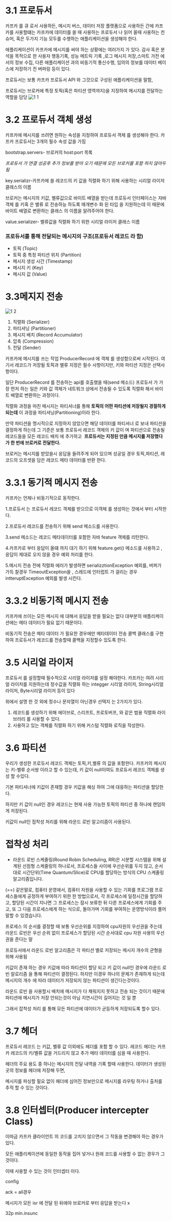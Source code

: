 # 3.1 프로듀서

카프카 를 큐 로서 사용하든, 메시지 버스, 데이터 저장 플랫폼으로 사용하든 간에 카프카를 사용할떄는 카프카에 데이터를 쓸 때 사용하는 프로듀서 나 읽어 올때 사용하는 컨슈머, 혹은 두가지 기능 모두를 수행하는 애플리케이션을 생성해야 한다. 

애플리케이션이 카프카에 메시지를 써야 하는 상황에는 여러가지 가 있다. 감사 혹은 분석을 목적으로 한 사용자 행동기록, 성능 메트릭 기록 ,로그 메시지 저장,스마트 가전 에서의  정보 수집, 다른 애플리케이션 과의  비동기적 통신수행, 임의의 정보를 데이터 베이스에 저장하기 전 버퍼링 등이 있다.

프로듀서는 보통 카프카 프로듀서 API 와 그것으로 구성된 애플리케이션을 말함,

프로듀서는 브로커에 특정 토픽(혹은 파티션 영역까지)을 지정하여 메시지를 전달하는 역할을 담당
![1 1](https://github.com/develsvai/Kafka-reading-study/assets/125961256/0a150697-a4ce-4d7b-8ef1-e8bd3739524b)


# 3.2 프로듀서 객체 생성

카프카에 메시지를 쓰려면 원하는 속성을 지정하여 프로듀서 객체 를 생성해야 한다. 카프카 프로듀서는 3개의 필수 속성 값을 가짐 

bootstrap.servers- 브로커의 host:port 목록 

*프로듀서 가 연결 성공후 추가 정보를 받아 오기 때문에 모든 브로커를 포함 하지 않아두 됨*

key.serializr-카프카에 쓸 레코드의 키 값을 직렬화 하기 위해 사용하는 시리얼 라이저 클래스의 이름

브로커는 메시지의 키값, 벨류값으로 바이트 배열을 받는데 프로듀서 인터페이스는 자바 객체 를 키혹 은 밸류 로 전송하능 하도록 매개변수 화 된 타입 을 지원하는데 이 때문에 바이트 배열로 변환하는 클래스 의 이름을 알려주어야 한다.

value.serializer- 벨류값을 직렬화 하기 위한 시리얼 라이저 클래스 이름

### 프로듀서를 통해 전달되는 메시지의 구조(프로듀서 레코드 라 함)

- 토픽 (Topic)
- 토픽 중 특정 파티션 위치 (Partition)
- 메시지 생성 시간 (Timestamp)
- 메시지 키 (Key)
- 메시지 값 (Value)

# 3.3메지지 전송
![1 2](https://github.com/develsvai/Kafka-reading-study/assets/125961256/8cc609a0-dc8d-4031-9fa8-d820423e279a)



1. 직렬화 (Serializer)
2. 파티셔닝 (Partitioner)
3. 메시지 배치 (Record Accumulator)
4. 압축 (Compression)
5. 전달 (Sender)

카프카에 메시지를 쓰는 작업 ProducerRecord 에 객체 를 생성함으로써 시작된다. 여기서 레코드가 저장될 토픽과 밸류 지정은 필수 사항이지만, 키와 파티션 지정은 선택사항이다.

일단 ProducerRecord 를 전송하는 api를 호출했을 때(send 메소드) 프로듀서 가 가장 먼저 하는 일은 키와 값 객체가 네트워크 상에서 전송될 수 있도록 직렬화 해서 바이트 배열로 변환하는 과정이다. 

직렬화 과정을 마친 메시지는 파티셔너를 통해 **토픽의 어떤 파티션에 저장될지 경절하게 되는데** 이 과정을 파티셔닝(Partitioning)이라 한다.

만약 파티션을 명시적으로 지정하지 않았으면 해당 데이터를 파티셔너 로 보내 파티션을 결정하게 하는데 그 기준은 보통 프로듀서 레코드 객체의 키 값이 며 파티션으로 전송될 레코드들을 모든 레코드 배치 에 추가하고  **프로듀서는 지정된 만큼 메시지를 저장했다가 한 번에 브로커로 전달한다.**

브로커는 메시지를 받았을시 응답을 들려주게 되어 있으며 성공일 경우 토픽,파티션, 레코드의 오프셋을 담은 레코드 메타 데이터를 반환 한다. 

# 3.3.1 동기적 메시지 전송

카프카는 언제나 비동기적으로 동작한다. 

1.프로듀서 는 프로듀서 레코드 객체를 받으므로 이객체 를 생성하는 것에서 부터 시작한다.

2.프로듀서 레코드를 전송하기 위해 send 메소드를 사용한다.

3.send 메소드는 레코드 메타데이터를 포함한 자바 feature 객체를 리턴한다. 

4.카프카로 부터 응답이 올떄 까지 대기 하기 위해 feature.get() 메소드를 사용하고 , 응답이 제대로 오지 않을 경우 예외 처리를 한다. 

5.메시지 전송 전에  직렬화 에러가 발생하면 serializztionException 예외를, 버퍼가 가득 찰경우 TimeoutException을 , 스레드에 인터럽트 가 걸리는 경우 intteruptException 예외를 발생 시킨다.

 

# 3.3.2 비동기적 메시지 전송

카프카에 쓰이는 모든 메시지 에 대해서 응답을 받을 필요는 없다 대부분의 애플리케이션에는 메타 데이터가 필요 없기 때문이다. 

비동기적 전송은 메타 데이터 가 필요한 경우에만 메타데이터 전송 콜백 클래스를 구현하여  프로듀서가 레코드를 전송할때 콜백을 지정할수 있도록 한다. 

# 3.5 시리얼 라이저

프로듀서 를 설정할때 필수적으로 시리얼 라이저를 설정 해야한다. 카프카는 여려 시리얼 라이저를 지원하는데 정수값을 직렬화 하는 integger 시리얼 라이저, String시리얼 라이저, Byte시리얼 라이저 등이 있다 

위에서 설명 한 것 외에 정수나 문자열이 아닌경우 선택지 는 2가지가 있다. 

1. 레코드를 생성하기 위해 에이브로, 스리프트, 프로토버프, 와 같은 범용 직렬화 라이브러리 를 사용할 수  있다.
2. 사용하고 있는 객체를 직렬화 하기 위해 커스텀 직렬화 로직을 작성한다. 

# 3.6 파티션

우리가 생성한 프로듀서 레코드 객체는 토픽,키,벨류 의 값을 포함한다. 카프카의 메시지는 키-벨류 순서쌍 이라고 할 수 있는데, 키 값이 null이여도 프로듀서 레코드 객체를 생성 할 수있다. 

기본 파티셔너에 키값이 존재할 경우 키값을 해싱 하여 그에 대응하는 파티션을 할당한다.  

하지만 키 값이 null인 경우 레코드는 현재 사용 가능한 토픽의 파티션 중 하나에 랜덤하게 저장된다. 

키값이 null인 접착성 처리를 위해 라운드 로빈 알고리즘이 사용된다.

# 접착성 처리

- 라운드 로빈 스케줄링(Round Robin Scheduling, RR)은 시분할 시스템을 위해 설계된 선점형 스케줄링의 하나로서, 프로세스들 사이에 우선순위를 두지 않고, 순서대로 시간단위(Time Quantum/Slice)로 CPU를 할당하는 방식의 CPU 스케줄링 알고리즘입니다.

(==) 같은말로, 컴퓨터 운영에서, 컴퓨터 자원을 사용할 수 있는 기회를 프로그램 프로세스들에게 공정하게 부여하기 위한 한 방법으로서, 각 프로세스에 일정시간을 할당하고, 할당된 시간이 지나면 그 프로세스는 잠시 보류한 뒤 다른 프로세스에게 기회를 주고, 또 그 다음 프로세스에게 하는 식으로, 돌아가며 기회를 부여하는 운영방식이라 풀어 말할 수 있겠습니다.

프로세스 의 순서를 결정할 때 보통 우선순위를 지정하여 cpu자원의 우선권을 주는데 라운드 로빈은 우선 순위 없이 프로세스가 할당된 시간 순서대로 cpu 자원 사용의 우선권을 준다는 말 

프로듀서에서 라운드 로빈 알고리즘은 각 파티션 별로 저장되는 메시지 개수의 균형을 위해 사용됨 

키값이  존재 하는 경우 키값에 따라 파티션이 할당 되고 키 값이 null인 경우에 라운드 로빈 알로리즘 을 통해 파티션이 결정된다. 하지만 이경우 하나의 문제가 존재하게 되는데 메시지의 개수 에 따라 데이터가 저장되지 않는 파티션이 생긴다는것이다. 

라운드 로빈 을 사용할시 배치에 메시지가 다 채워지지 못하고 전송 되는 것이기 때문에 파티션에 메시지가 저장 안되는것이 아님 지연시간이 길어지는 것 일 뿐

그래서 잡착성 처리 를 통해 모든 파티션에 데이터가 균등하게 저장되도록 할수 있다. 

# 3.7 헤더

프로듀서 레코드 는 키값, 벨류 값 이외에도 헤더를 포함 할 수 있다. 레코드 헤더는 카프카 레코드의 키/벨류 값을 거드리지 않고 추가 메타 데이터를 심을 때 사용한다. 

헤더의 주요 용도 중 하나는 메시지의 전달 내역을 기록 할때 사용한다. 데이터가 생성된 곳의 정보를 헤더에 저장해 두면,

메시지를 파싱할 필요 없이 헤더에 심어진 정보만으로 메시지를 라우팅 하거나 출처를 추적 할 수 있는 것이다. 

# 3.8 인터셉터(Producer intercepter Class)

이따금 카프카 클라이언트 의 코드를 고치지 않으면서 그 작동을 변경해야 하는 경우가 있다. 

모든 애플리케이션에 동일한 동작을 집어 넣거나 원래 코드를 사용할 수 없는 경우가 그 것이다. 

이때 사용할 수 있는 것이 인터셉터 이다.  

config

ack = all경우

메시지가 모든 isr 에 전달 된 뒤에야 브로커로 부터 응답을 받는다 x

32p min.insunc
